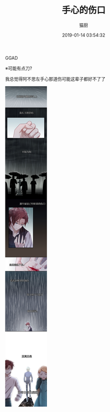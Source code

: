 ﻿---
layout: post
title: 手心的伤口
date: 2019-01-14 03:54:32
updated: 2019-01-31 06:14:47
comments: true
categories: [Photo]
tags: [格邓, ggad]
author: "猫厨"
description: ""
toc: true
---

<p>GGAD</p> 
<p>※可能有点刀?</p> 
<p>我总觉得阿不思左手心那道伤可能这辈子都好不了了</p>

![](https://raw.githubusercontent.com/alicewish/meowchain247/master/img_cVZNdzJtQk9JV2ZkT1RaRFlmRDE3NnkxWWdkMU5sMnIrWGNPMEQyZmdrQjRYc1VseVlXY1J3PT0.jpg)